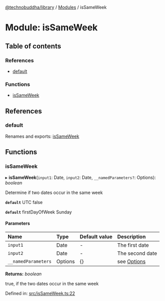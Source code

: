 [@technobuddha/library](../../README.md) / [Modules](../Modules.md) / isSameWeek

# Module: isSameWeek

## Table of contents

### References

- [default](issameweek.md#default)

### Functions

- [isSameWeek](issameweek.md#issameweek)

## References

### default

Renames and exports: [isSameWeek](issameweek.md#issameweek)

## Functions

### isSameWeek

▸ **isSameWeek**(`input1`: Date, `input2`: Date, `__namedParameters?`: Options): *boolean*

Determine if two dates occur in the same week

**`default`** UTC false

**`default`** firstDayOfWeek Sunday

#### Parameters

| Name | Type | Default value | Description |
| :------ | :------ | :------ | :------ |
| `input1` | Date | - | The first date |
| `input2` | Date | - | The second date |
| `__namedParameters` | Options | {} | see [Options](almostequals.md#options) |

**Returns:** *boolean*

true, if the two dates occur in the same week

Defined in: [src/isSameWeek.ts:22](https://github.com/technobuddha/hill.software/blob/65b5e5d/packages/library/src/isSameWeek.ts#L22)
